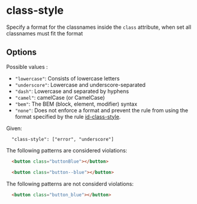 # class-style

Specify a format for the classnames inside the `class` attribute, when set all classnames must fit the format

## Options

Possible values :

* `"lowercase"`: Consists of lowercase letters
* `"underscore"`: Lowercase and underscore-separated
* `"dash"`: Lowercase and separated by hyphens
* `"camel"`: camelCase (or CamelCase)
* `"bem"`: The BEM (block, element, modifier) syntax
* `"none"`: Does not enforce a format and prevent the rule from using the format specified by the rule [id-class-style](../id-class-style/README.md).

Given:

```
  "class-style": ["error", "underscore"]
```

The following patterns are considered violations:

```html
  <button class="buttonBlue"></button>
```

```html
  <button class="button--blue"></button>
```

The following patterns are not considerd violations:

```html
  <button class="button_blue"></button>
```
